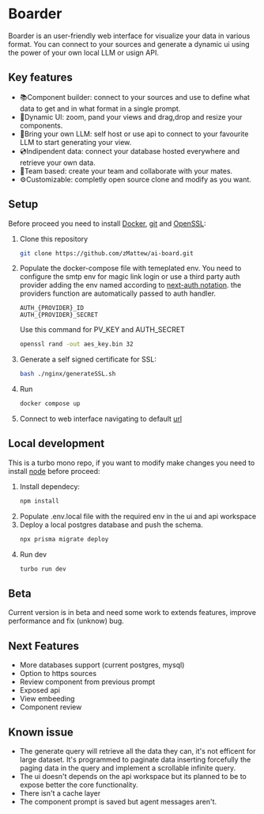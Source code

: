 # Boarder
Boarder is an user-friendly web interface for visualize your data in various format. You can connect to your sources and generate a dynamic ui using the power of your own local LLM or usign API.

## Key features
- 📚Component builder: connect to your sources and use to define what data to get and in what format in a single prompt.
- 📱Dynamic UI: zoom, pand your views and drag,drop and resize your components.
- 🧩Bring your own LLM: self host or use api to connect to your favourite LLM to start generating your view.
- 💿Indipendent data: connect your database hosted everywhere and retrieve your own data. 
- 🤝Team based: create your team and collaborate with your mates.
- ⚙️Customizable: completly open source clone and modify as you want.

## Setup
Before proceed you need to install [Docker](https://www.docker.com/), [git](https://git-scm.com/downloads) and [OpenSSL](https://openssl-library.org/source/):
1. Clone this repository
   ```bash
   git clone https://github.com/zMattew/ai-board.git
   ```
2. Populate the docker-compose file with temeplated env.
   You need to configure the smtp env for magic link login or use a third party auth provider adding the env named according to [next-auth notation](https://authjs.dev/getting-started/authentication/oauth).
   the providers function are automatically passed to auth handler.
   ```dockercompose
   AUTH_{PROVIDER}_ID
   AUTH_{PROVIDER}_SECRET
   ```
   Use this command for PV_KEY and AUTH_SECRET
   ```bash
   openssl rand -out aes_key.bin 32
   ```
4. Generate a self signed certificate for SSL:
   ```bash
   bash ./nginx/generateSSL.sh 
   ```
5. Run
   ```bash
   docker compose up
   ```
6. Connect to web interface navigating to default [url](https://localhost/home)
  
## Local development
This is a turbo mono repo, if you want to modify make changes you need to install [node](https://nodejs.org/en/download) before proceed:
1. Install dependecy:
   ```bash
   npm install
   ```
2. Populate .env.local file with the required env in the ui and api workspace
3. Deploy a local postgres database and push the schema.
   ```bash
   npx prisma migrate deploy
   ```
4. Run dev
   ```bash
   turbo run dev
   ```
## Beta
Current version is in beta and need some work to extends features, improve performance and fix (unknow) bug.

## Next Features 
- More databases support (current postgres, mysql)
- Option to https sources
- Review component from previous prompt
- Exposed api
- View embeeding
- Component review

## Known issue
- The generate query will retrieve all the data they can, it's not efficent for large dataset. It's programmed to paginate data inserting forcefully the paging data in the query and implement a scrollable infinite query.
- The ui doesn't depends on the api workspace but its planned to be to expose better the core functionality.
- There isn't a cache layer 
- The component prompt is saved but agent messages aren't. 